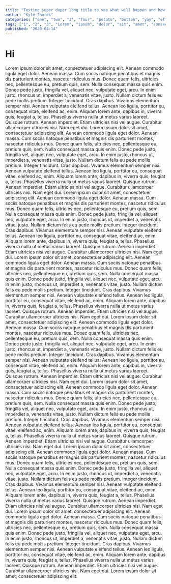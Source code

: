 ```yaml
---
title: "Testing super duper long title to see what will happen and how this will affet things but it looks like I need a lot more text I wonder what will happen if this keeps going"
author: "Kyle Shores"
categories: ["one", "two", "3", "four", "potato", "button", "yay", "efff", "morr", "brrr", "mordor", "muckduck"]
tags: ["1", "2", "3", "Lorem", "ipsum", "dolor", "sit", "amet", "consectetuer", "a", "new", "tag", "FI", "cast iron"]
published: "2020-04-14"
---
```


# Hi

Lorem ipsum dolor sit amet, consectetuer adipiscing elit. Aenean commodo ligula
eget dolor. Aenean massa. Cum sociis natoque penatibus et magnis dis parturient
montes, nascetur ridiculus mus. Donec quam felis, ultricies nec, pellentesque
eu, pretium quis, sem. Nulla consequat massa quis enim. Donec pede justo,
fringilla vel, aliquet nec, vulputate eget, arcu. In enim justo, rhoncus ut,
imperdiet a, venenatis vitae, justo. Nullam dictum felis eu pede mollis pretium.
Integer tincidunt. Cras dapibus. Vivamus elementum semper nisi. Aenean vulputate
eleifend tellus. Aenean leo ligula, porttitor eu, consequat vitae, eleifend ac,
enim. Aliquam lorem ante, dapibus in, viverra quis, feugiat a, tellus. Phasellus
viverra nulla ut metus varius laoreet. Quisque rutrum. Aenean imperdiet. Etiam
ultricies nisi vel augue. Curabitur ullamcorper ultricies nisi. Nam eget dui.
Lorem ipsum dolor sit amet, consectetuer adipiscing elit. Aenean commodo ligula
eget dolor. Aenean massa. Cum sociis natoque penatibus et magnis dis parturient
montes, nascetur ridiculus mus. Donec quam felis, ultricies nec, pellentesque
eu, pretium quis, sem. Nulla consequat massa quis enim. Donec pede justo,
fringilla vel, aliquet nec, vulputate eget, arcu. In enim justo, rhoncus ut,
imperdiet a, venenatis vitae, justo. Nullam dictum felis eu pede mollis pretium.
Integer tincidunt. Cras dapibus. Vivamus elementum semper nisi. Aenean vulputate
eleifend tellus. Aenean leo ligula, porttitor eu, consequat vitae, eleifend ac,
enim. Aliquam lorem ante, dapibus in, viverra quis, feugiat a, tellus. Phasellus
viverra nulla ut metus varius laoreet. Quisque rutrum. Aenean imperdiet. Etiam
ultricies nisi vel augue. Curabitur ullamcorper ultricies nisi. Nam eget dui.
Lorem ipsum dolor sit amet, consectetuer adipiscing elit. Aenean commodo ligula
eget dolor. Aenean massa. Cum sociis natoque penatibus et magnis dis parturient
montes, nascetur ridiculus mus. Donec quam felis, ultricies nec, pellentesque
eu, pretium quis, sem. Nulla consequat massa quis enim. Donec pede justo,
fringilla vel, aliquet nec, vulputate eget, arcu. In enim justo, rhoncus ut,
imperdiet a, venenatis vitae, justo. Nullam dictum felis eu pede mollis pretium.
Integer tincidunt. Cras dapibus. Vivamus elementum semper nisi. Aenean vulputate
eleifend tellus. Aenean leo ligula, porttitor eu, consequat vitae, eleifend ac,
enim. Aliquam lorem ante, dapibus in, viverra quis, feugiat a, tellus. Phasellus
viverra nulla ut metus varius laoreet. Quisque rutrum. Aenean imperdiet. Etiam
ultricies nisi vel augue. Curabitur ullamcorper ultricies nisi. Nam eget dui.
Lorem ipsum dolor sit amet, consectetuer adipiscing elit. Aenean commodo ligula
eget dolor. Aenean massa. Cum sociis natoque penatibus et magnis dis parturient
montes, nascetur ridiculus mus. Donec quam felis, ultricies nec, pellentesque
eu, pretium quis, sem. Nulla consequat massa quis enim. Donec pede justo,
fringilla vel, aliquet nec, vulputate eget, arcu. In enim justo, rhoncus ut,
imperdiet a, venenatis vitae, justo. Nullam dictum felis eu pede mollis pretium.
Integer tincidunt. Cras dapibus. Vivamus elementum semper nisi. Aenean vulputate
eleifend tellus. Aenean leo ligula, porttitor eu, consequat vitae, eleifend ac,
enim. Aliquam lorem ante, dapibus in, viverra quis, feugiat a, tellus. Phasellus
viverra nulla ut metus varius laoreet. Quisque rutrum. Aenean imperdiet. Etiam
ultricies nisi vel augue. Curabitur ullamcorper ultricies nisi. Nam eget dui.
Lorem ipsum dolor sit amet, consectetuer adipiscing elit. Aenean commodo ligula
eget dolor. Aenean massa. Cum sociis natoque penatibus et magnis dis parturient
montes, nascetur ridiculus mus. Donec quam felis, ultricies nec, pellentesque
eu, pretium quis, sem. Nulla consequat massa quis enim. Donec pede justo,
fringilla vel, aliquet nec, vulputate eget, arcu. In enim justo, rhoncus ut,
imperdiet a, venenatis vitae, justo. Nullam dictum felis eu pede mollis pretium.
Integer tincidunt. Cras dapibus. Vivamus elementum semper nisi. Aenean vulputate
eleifend tellus. Aenean leo ligula, porttitor eu, consequat vitae, eleifend ac,
enim. Aliquam lorem ante, dapibus in, viverra quis, feugiat a, tellus. Phasellus
viverra nulla ut metus varius laoreet. Quisque rutrum. Aenean imperdiet. Etiam
ultricies nisi vel augue. Curabitur ullamcorper ultricies nisi. Nam eget dui.
Lorem ipsum dolor sit amet, consectetuer adipiscing elit. Aenean commodo ligula
eget dolor. Aenean massa. Cum sociis natoque penatibus et magnis dis parturient
montes, nascetur ridiculus mus. Donec quam felis, ultricies nec, pellentesque
eu, pretium quis, sem. Nulla consequat massa quis enim. Donec pede justo,
fringilla vel, aliquet nec, vulputate eget, arcu. In enim justo, rhoncus ut,
imperdiet a, venenatis vitae, justo. Nullam dictum felis eu pede mollis pretium.
Integer tincidunt. Cras dapibus. Vivamus elementum semper nisi. Aenean vulputate
eleifend tellus. Aenean leo ligula, porttitor eu, consequat vitae, eleifend ac,
enim. Aliquam lorem ante, dapibus in, viverra quis, feugiat a, tellus. Phasellus
viverra nulla ut metus varius laoreet. Quisque rutrum. Aenean imperdiet. Etiam
ultricies nisi vel augue. Curabitur ullamcorper ultricies nisi. Nam eget dui.
Lorem ipsum dolor sit amet, consectetuer adipiscing elit. Aenean commodo ligula
eget dolor. Aenean massa. Cum sociis natoque penatibus et magnis dis parturient
montes, nascetur ridiculus mus. Donec quam felis, ultricies nec, pellentesque
eu, pretium quis, sem. Nulla consequat massa quis enim. Donec pede justo,
fringilla vel, aliquet nec, vulputate eget, arcu. In enim justo, rhoncus ut,
imperdiet a, venenatis vitae, justo. Nullam dictum felis eu pede mollis pretium.
Integer tincidunt. Cras dapibus. Vivamus elementum semper nisi. Aenean vulputate
eleifend tellus. Aenean leo ligula, porttitor eu, consequat vitae, eleifend ac,
enim. Aliquam lorem ante, dapibus in, viverra quis, feugiat a, tellus. Phasellus
viverra nulla ut metus varius laoreet. Quisque rutrum. Aenean imperdiet. Etiam
ultricies nisi vel augue. Curabitur ullamcorper ultricies nisi. Nam eget dui.
Lorem ipsum dolor sit amet, consectetuer adipiscing elit. Aenean commodo ligula
eget dolor. Aenean massa. Cum sociis natoque penatibus et magnis dis parturient
montes, nascetur ridiculus mus. Donec quam felis, ultricies nec, pellentesque
eu, pretium quis, sem. Nulla consequat massa quis enim. Donec pede justo,
fringilla vel, aliquet nec, vulputate eget, arcu. In enim justo, rhoncus ut,
imperdiet a, venenatis vitae, justo. Nullam dictum felis eu pede mollis pretium.
Integer tincidunt. Cras dapibus. Vivamus elementum semper nisi. Aenean vulputate
eleifend tellus. Aenean leo ligula, porttitor eu, consequat vitae, eleifend ac,
enim. Aliquam lorem ante, dapibus in, viverra quis, feugiat a, tellus. Phasellus
viverra nulla ut metus varius laoreet. Quisque rutrum. Aenean imperdiet. Etiam
ultricies nisi vel augue. Curabitur ullamcorper ultricies nisi. Nam eget dui.
Lorem ipsum dolor sit amet, consectetuer adipiscing elit.
